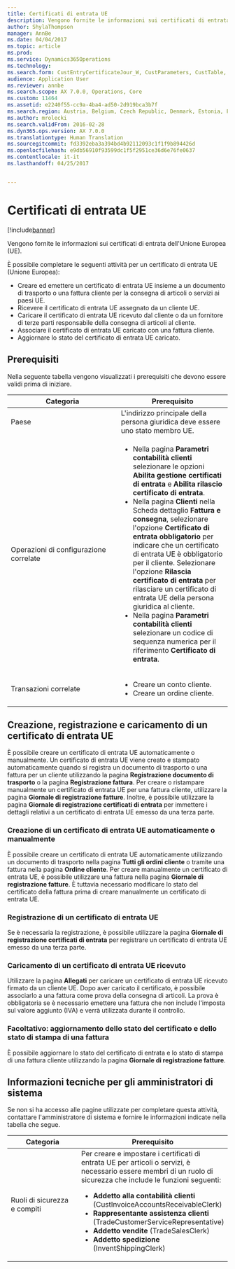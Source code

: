```yaml
---
title: Certificati di entrata UE
description: Vengono fornite le informazioni sui certificati di entrata dell&quot;Unione Europea (UE).
author: ShylaThompson
manager: AnnBe
ms.date: 04/04/2017
ms.topic: article
ms.prod: 
ms.service: Dynamics365Operations
ms.technology: 
ms.search.form: CustEntryCertificateJour_W, CustParameters, CustTable, SalesTable
audience: Application User
ms.reviewer: annbe
ms.search.scope: AX 7.0.0, Operations, Core
ms.custom: 11464
ms.assetid: e2240f55-cc9a-4ba4-ad50-2d919bca3b7f
ms.search.region: Austria, Belgium, Czech Republic, Denmark, Estonia, Finland, France, Germany, Hungary, Ireland, Italy, Latvia, Lithuania, Netherlands, Poland, Spain, Sweden, United Kingdom
ms.author: mrolecki
ms.search.validFrom: 2016-02-28
ms.dyn365.ops.version: AX 7.0.0
ms.translationtype: Human Translation
ms.sourcegitcommit: fd3392eba3a394bd4b92112093c1f1f9b894426d
ms.openlocfilehash: e9db56910f93599dc1f5f2951ce36d6e76fe0637
ms.contentlocale: it-it
ms.lasthandoff: 04/25/2017


---
```


# <a name="eu-entry-certificates"></a>Certificati di entrata UE

[!include[banner](../includes/banner.md)]


Vengono fornite le informazioni sui certificati di entrata dell'Unione Europea (UE).

È possibile completare le seguenti attività per un certificato di entrata UE (Unione Europea):

-   Creare ed emettere un certificato di entrata UE insieme a un documento di trasporto o una fattura cliente per la consegna di articoli o servizi ai paesi UE.
-   Ricevere il certificato di entrata UE assegnato da un cliente UE.
-   Caricare il certificato di entrata UE ricevuto dal cliente o da un fornitore di terze parti responsabile della consegna di articoli al cliente.
-   Associare il certificato di entrata UE caricato con una fattura cliente.
-   Aggiornare lo stato del certificato di entrata UE caricato.

## <a name="prerequisites"></a>Prerequisiti
Nella seguente tabella vengono visualizzati i prerequisiti che devono essere validi prima di iniziare.

<table>
<colgroup>
<col width="50%" />
<col width="50%" />
</colgroup>
<thead>
<tr class="header">
<th>Categoria</th>
<th>Prerequisito</th>
</tr>
</thead>
<tbody>
<tr class="odd">
<td>Paese</td>
<td>L'indirizzo principale della persona giuridica deve essere uno stato membro UE.</td>
</tr>
<tr class="even">
<td>Operazioni di configurazione correlate</td>
<td><ul>
<li>Nella pagina <strong>Parametri contabilità clienti</strong> selezionare le opzioni <strong>Abilita gestione certificati di entrata</strong> e <strong>Abilita rilascio certificato di entrata</strong>.</li>
<li>Nella pagina <strong>Clienti</strong> nella Scheda dettaglio <strong>Fattura e consegna</strong>, selezionare l'opzione <strong>Certificato di entrata obbligatorio</strong> per indicare che un certificato di entrata UE è obbligatorio per il cliente. Selezionare l'opzione <strong>Rilascia certificato di entrata</strong> per rilasciare un certificato di entrata UE della persona giuridica al cliente.</li>
<li>Nella pagina <strong>Parametri contabilità clienti</strong> selezionare un codice di sequenza numerica per il riferimento <strong>Certificato di entrata</strong>.</li>
</ul></td>
</tr>
<tr class="odd">
<td>Transazioni correlate</td>
<td><ul>
<li>Creare un conto cliente.</li>
<li>Creare un ordine cliente.</li>
</ul></td>
</tr>
</tbody>
</table>

## <a name="creating-registering-and-uploading-an-eu-entry-certificate"></a>Creazione, registrazione e caricamento di un certificato di entrata UE
È possibile creare un certificato di entrata UE automaticamente o manualmente. Un certificato di entrata UE viene creato e stampato automaticamente quando si registra un documento di trasporto o una fattura per un cliente utilizzando la pagina **Registrazione documento di trasporto** o la pagina **Registrazione fattura**. Per creare o ristampare manualmente un certificato di entrata UE per una fattura cliente, utilizzare la pagina **Giornale di registrazione fatture**. Inoltre, è possibile utilizzare la pagina **Giornale di registrazione certificati di entrata** per immettere i dettagli relativi a un certificato di entrata UE emesso da una terza parte.

### <a name="creating-an-eu-entry-certificate-automatically-or-manually"></a>Creazione di un certificato di entrata UE automaticamente o manualmente

È possibile creare un certificato di entrata UE automaticamente utilizzando un documento di trasporto nella pagina **Tutti gli ordini cliente** o tramite una fattura nella pagina **Ordine cliente**. Per creare manualmente un certificato di entrata UE, è possibile utilizzare una fattura nella pagina **Giornale di registrazione fatture**. È tuttavia necessario modificare lo stato del certificato della fattura prima di creare manualmente un certificato di entrata UE.

### <a name="registering-an-eu-entry-certificate"></a>Registrazione di un certificato di entrata UE

Se è necessaria la registrazione, è possibile utilizzare la pagina **Giornale di registrazione certificati di entrata** per registrare un certificato di entrata UE emesso da una terza parte.

### <a name="uploading-a-received-eu-entry-certificate"></a>Caricamento di un certificato di entrata UE ricevuto

Utilizzare la pagina **Allegati** per caricare un certificato di entrata UE ricevuto firmato da un cliente UE. Dopo aver caricato il certificato, è possibile associarlo a una fattura come prova della consegna di articoli. La prova è obbligatoria se è necessario emettere una fattura che non include l'imposta sul valore aggiunto (IVA) e verrà utilizzata durante il controllo.

### <a name="optional-updating-the-certification-status-and-printing-status-of-an-invoice"></a>Facoltativo: aggiornamento dello stato del certificato e dello stato di stampa di una fattura

È possibile aggiornare lo stato del certificato di entrata e lo stato di stampa di una fattura cliente utilizzando la pagina **Giornale di registrazione fatture**.

## <a name="technical-information-for-system-administrators"></a>Informazioni tecniche per gli amministratori di sistema
Se non si ha accesso alle pagine utilizzate per completare questa attività, contattare l'amministratore di sistema e fornire le informazioni indicate nella tabella che segue.

<table>
<colgroup>
<col width="50%" />
<col width="50%" />
</colgroup>
<thead>
<tr class="header">
<th>Categoria</th>
<th>Prerequisito</th>
</tr>
</thead>
<tbody>
<tr class="odd">
<td>Ruoli di sicurezza e compiti</td>
<td>Per creare e impostare i certificati di entrata UE per articoli o servizi, è necessario essere membri di un ruolo di sicurezza che include le funzioni seguenti:
<ul>
<li><strong>Addetto alla contabilità clienti</strong> (CustInvoiceAccountsReceivableClerk)</li>
<li><strong>Rappresentante assistenza clienti</strong> (TradeCustomerServiceRepresentative)</li>
<li><strong>Addetto vendite</strong> (TradeSalesClerk)</li>
<li><strong>Addetto spedizione</strong> (InventShippingClerk)</li>
</ul></td>
</tr>
</tbody>
</table>






